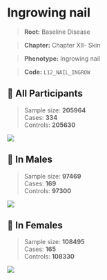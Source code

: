 # Ingrowing nail

> **Root:** Baseline Disease  

> **Chapter:** Chapter XII- Skin  

> **Phenotype:** Ingrowing nail  

> **Code:** `L12_NAIL_INGROW`

## 🧪 All Participants  
> Sample size: **205964**  
> Cases: **334**  
> Controls: **205630**
<img src="/Disease/Figures/ALL/Baseline/L12_NAIL_INGROW.png"/>
<CsvTable src="/Disease_Data/ALL/Baseline/LG_L12_NAIL_INGROW.csv" label="🔍 View full results" />

## 👨 In Males  
> Sample size: **97469**  
> Cases: **169**  
> Controls: **97300**
<img src="/Disease/Figures/Male/Baseline/L12_NAIL_INGROW.png"/>
<CsvTable src="/Disease_Data/Male/Baseline/LG_L12_NAIL_INGROW.csv" label="🔍 View full results" />

## 👩 In Females  
> Sample size: **108495**  
> Cases: **165**  
> Controls: **108330**
<img src="/Disease/Figures/Female/Baseline/L12_NAIL_INGROW.png"/>
<CsvTable src="/Disease_Data/Female/Baseline/LG_L12_NAIL_INGROW.csv" label="🔍 View full results" />
